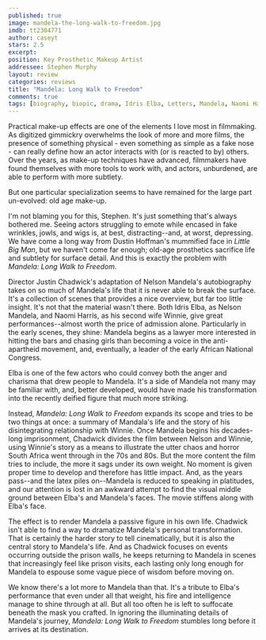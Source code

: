 ```yaml
---
published: true
image: mandela-the-long-walk-to-freedom.jpg
imdb: tt2304771
author: caseyt 
stars: 2.5
excerpt: 
position: Key Prosthetic Makeup Artist
addressee: Stephen Murphy
layout: review
categories: reviews
title: "Mandela: Long Walk to Freedom"
comments: true
tags: [biography, biopic, drama, Idris Elba, Letters, Mandela, Naomi Harris, Oscars 2014]
---
```

Practical make-up effects are one of the elements I love most in filmmaking. As digitized gimmickry overwhelms the look of more and more films, the presence of something physical - even something as simple as a fake nose - can really define how an actor interacts with (or is reacted to by) others. Over the years, as make-up techniques have advanced, filmmakers have found themselves with more tools to work with, and actors, unburdened, are able to perform with more subtlety. 

But one particular specialization seems to have remained for the large part un-evolved: old age make-up.

I'm not blaming you for this, Stephen. It's just something that's always bothered me. Seeing actors struggling to emote while encased in fake wrinkles, jowls, and wigs is, at best, distracting--and, at worst, depressing. We have come a long way from Dustin Hoffman's mummified face in _Little Big Man_, but we haven't come far enough; old-age prosthetics sacrifice life and subtlety for surface detail. And this is exactly the problem with _Mandela: Long Walk to Freedom._

Director Justin Chadwick's adaptation of Nelson Mandela's autobiography takes on so much of Mandela's life that it is never able to break the surface. It's a collection of scenes that provides a nice overview, but far too little insight. It's not that the material wasn't there. Both Idris Elba, as Nelson Mandela, and Naomi Harris, as his second wife Winnie, give great performances--almost worth the price of admission alone. Particularly in the early scenes, they shine: Mandela begins as a lawyer more interested in hitting the bars and chasing girls than becoming a voice in the anti-apartheid movement, and, eventually, a leader of the early African National Congress. 

Elba is one of the few actors who could convey both the anger and charisma that drew people to Mandela. It's a side of Mandela not many may be familiar with, and, better developed, would have made his transformation into the recently deified figure that much more striking. 

Instead, _Mandela: Long Walk to Freedom_ expands its scope and tries to be two things at once: a summary of Mandala's life and the story of his disintegrating relationship with Winnie. Once Mandela begins his decades-long imprisonment, Chadwick divides the film between Nelson and Winnie, using Winnie's story as a means to illustrate the utter chaos and horror South Africa went through in the 70s and 80s. But the more content the film tries to include, the more it sags under its own weight. No moment is given proper time to develop and therefore has little impact. And, as the years pass--and the latex piles on--Mandela is reduced to speaking in platitudes, and our attention is lost in an awkward attempt to find the visual middle ground between Elba's and Mandela's faces. The movie stiffens along with Elba's face. 

The effect is to render Mandela a passive figure in his own life. Chadwick isn't able to find a way to dramatize Mandela's personal transformation. That is certainly the harder story to tell cinematically, but it is also the central story to Mandela's life. And as Chadwick focuses on events occurring outside the prison walls, he keeps returning to Mandela in scenes that increasingly feel like prison visits, each lasting only long enough for Mandela to espouse some vague piece of wisdom before moving on.

We know there's a lot more to Mandela than that. It's a tribute to Elba's performance that even under all that weight, his fire and intelligence manage to shine through at all. But all too often he is left to suffocate beneath the mask you crafted. In ignoring the illuminating details of Mandela's journey, _Mandela: Long Walk to Freedom_ stumbles long before it arrives at its destination.